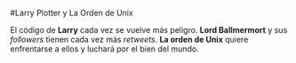 #Larry Plotter y La Orden de Unix

El código de **Larry** cada vez se vuelve más peligro.
**Lord Ballmermort** y sus *followers* tienen cada vez más *retweets*.
**La orden de Unix** quiere enfrentarse a ellos y luchará por el bien del mundo.
